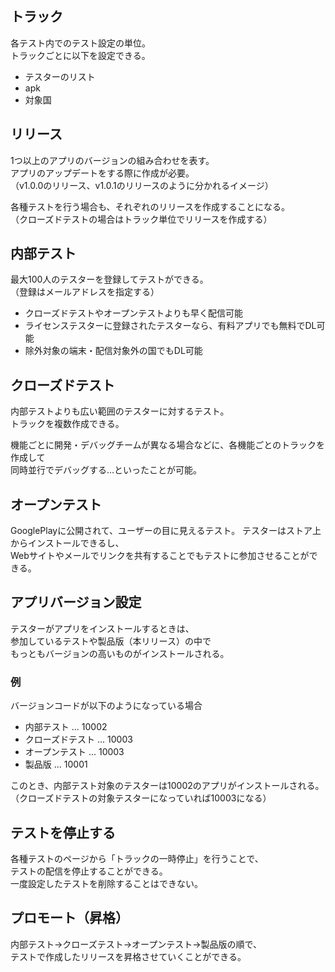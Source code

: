 ## トラック
各テスト内でのテスト設定の単位。  
トラックごとに以下を設定できる。

* テスターのリスト
* apk
* 対象国

## リリース
1つ以上のアプリのバージョンの組み合わせを表す。  
アプリのアップデートをする際に作成が必要。  
（v1.0.0のリリース、v1.0.1のリリースのように分かれるイメージ）

各種テストを行う場合も、それぞれのリリースを作成することになる。  
（クローズドテストの場合はトラック単位でリリースを作成する）

## 内部テスト
最大100人のテスターを登録してテストができる。  
（登録はメールアドレスを指定する）

* クローズドテストやオープンテストよりも早く配信可能
* ライセンステスターに登録されたテスターなら、有料アプリでも無料でDL可能
* 除外対象の端末・配信対象外の国でもDL可能

## クローズドテスト
内部テストよりも広い範囲のテスターに対するテスト。  
トラックを複数作成できる。

機能ごとに開発・デバッグチームが異なる場合などに、各機能ごとのトラックを作成して  
同時並行でデバッグする…といったことが可能。

## オープンテスト
GooglePlayに公開されて、ユーザーの目に見えるテスト。
テスターはストア上からインストールできるし、  
Webサイトやメールでリンクを共有することでもテストに参加させることができる。

## アプリバージョン設定
テスターがアプリをインストールするときは、  
参加しているテストや製品版（本リリース）の中で  
もっともバージョンの高いものがインストールされる。

### 例
バージョンコードが以下のようになっている場合

* 内部テスト ... 10002
* クローズドテスト ... 10003
* オープンテスト ... 10003
* 製品版 ... 10001

このとき、内部テスト対象のテスターは10002のアプリがインストールされる。  
（クローズドテストの対象テスターになっていれば10003になる）

## テストを停止する
各種テストのページから「トラックの一時停止」を行うことで、  
テストの配信を停止することができる。  
一度設定したテストを削除することはできない。

## プロモート（昇格）
内部テスト→クローズテスト→オープンテスト→製品版の順で、  
テストで作成したリリースを昇格させていくことができる。